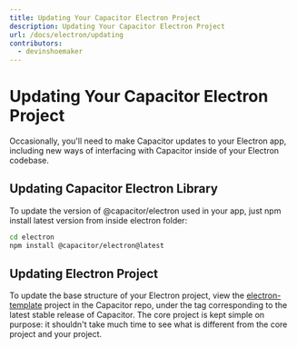 ```yaml
---
title: Updating Your Capacitor Electron Project
description: Updating Your Capacitor Electron Project
url: /docs/electron/updating
contributors:
  - devinshoemaker
---
```


# Updating Your Capacitor Electron Project

<p class="intro">Occasionally, you'll need to make Capacitor updates to your Electron app, including new ways of interfacing with Capacitor inside of your Electron codebase.</a>


## Updating Capacitor Electron Library

To update the version of @capacitor/electron used in your app, just npm install latest version from inside electron folder:

```bash
cd electron
npm install @capacitor/electron@latest
```

## Updating Electron Project

To update the base structure of your Electron project, view the [electron-template](https://github.com/ionic-team/capacitor/tree/master/electron-template) project in the Capacitor repo, under the tag corresponding to the latest stable release of Capacitor. The core project is kept simple on purpose: it shouldn't take much time to see what is different from the core project and your project.